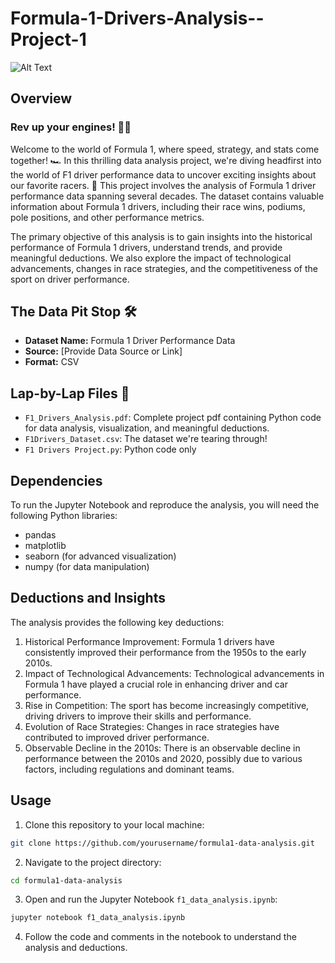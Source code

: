 # Formula-1-Drivers-Analysis--Project-1

![Alt Text](https://media.giphy.com/media/F3JhKaucb9QqSF7bSS/giphy.gif)

## Overview
### Rev up your engines! 🚗💨
Welcome to the world of Formula 1, where speed, strategy, and stats come together! 🏎️ In this thrilling data analysis project, we're diving headfirst into the world of F1 driver performance data to uncover exciting insights about our favorite racers. 🏁
This project involves the analysis of Formula 1 driver performance data spanning several decades. The dataset contains valuable information about Formula 1 drivers, including their race wins, podiums, pole positions, and other performance metrics.

The primary objective of this analysis is to gain insights into the historical performance of Formula 1 drivers, understand trends, and provide meaningful deductions. We also explore the impact of technological advancements, changes in race strategies, and the competitiveness of the sport on driver performance.


## The Data Pit Stop 🛠️

- **Dataset Name:** Formula 1 Driver Performance Data
- **Source:** [Provide Data Source or Link]
- **Format:** CSV

## Lap-by-Lap Files 📂

- `F1_Drivers_Analysis.pdf`: Complete project pdf containing Python code for data analysis, visualization, and meaningful deductions.
- `F1Drivers_Dataset.csv`: The dataset we're tearing through!
- `F1 Drivers Project.py`: Python code only
## Dependencies

To run the Jupyter Notebook and reproduce the analysis, you will need the following Python libraries:

- pandas
- matplotlib
- seaborn (for advanced visualization)
- numpy (for data manipulation)


## Deductions and Insights

The analysis provides the following key deductions:

1. Historical Performance Improvement: Formula 1 drivers have consistently improved their performance from the 1950s to the early 2010s.
2. Impact of Technological Advancements: Technological advancements in Formula 1 have played a crucial role in enhancing driver and car performance.
3. Rise in Competition: The sport has become increasingly competitive, driving drivers to improve their skills and performance.
4. Evolution of Race Strategies: Changes in race strategies have contributed to improved driver performance.
5. Observable Decline in the 2010s: There is an observable decline in performance between the 2010s and 2020, possibly due to various factors, including regulations and dominant teams.

## Usage

1. Clone this repository to your local machine:

```bash
git clone https://github.com/yourusername/formula1-data-analysis.git
```

2. Navigate to the project directory:

```bash
cd formula1-data-analysis
```

3. Open and run the Jupyter Notebook `f1_data_analysis.ipynb`:

```bash
jupyter notebook f1_data_analysis.ipynb
```

4. Follow the code and comments in the notebook to understand the analysis and deductions.
